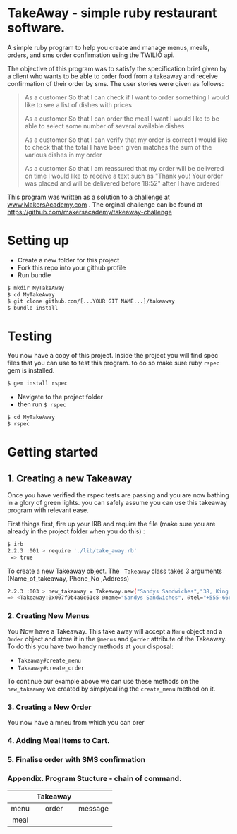 # TakeAway - simple ruby restaurant software.
 A simple ruby program to help you create and manage menus, meals, orders, and sms order confirmation using the TWILIO api.
 
 The objective of this program was to satisfy the specification brief given by a client who wants to be able to order food from a takeaway and receive confirmation of their order by sms. The user stories were given as follows:
 
>As a customer
>So that I can check if I want to order something
>I would like to see a list of dishes with prices
>
>As a customer
>So that I can order the meal I want
>I would like to be able to select some number of several available dishes
>
>As a customer
>So that I can verify that my order is correct
>I would like to check that the total I have been given matches the sum of the various dishes in my order
>
>As a customer
>So that I am reassured that my order will be delivered on time
>I would like to receive a text such as "Thank you! Your order was placed and will be delivered before 18:52" after I have ordered

 This program was written as a solution to a challenge at www.MakersAcademy.com . The orginal challenge can be found at https://github.com/makersacademy/takeaway-challenge
# Setting up
 - Create a new folder for this project
 - Fork this repo into your github profile
 - Run bundle
```sh
$ mkdir MyTakeAway
$ cd MyTakeAway
$ git clone github.com/[...YOUR GIT NAME...]/takeaway
$ bundle install
```
 
# Testing 
You now have a copy of this project. Inside the project you will find spec files that you can use to test this program. to do so make sure ruby ```rspec``` gem is installed.
```sh
$ gem install rspec
```
 - Navigate to the project folder
 - then run ```$ rspec ```

```sh
$ cd MyTakeAway
$ rspec
```
# Getting started

 ## 1. Creating a new Takeaway

Once you have verified the rspec tests are passing and you are now bathing in a glory of green lights.
you can safely assume you can use this takeaway program with relevant ease.

First things first, fire up your IRB and require the file (make sure you are already in the project folder when you do this) :
```sh 
$ irb
2.2.3 :001 > require './lib/take_away.rb'
 => true 
```
To create a new Takeaway object.
The ``` Takeaway``` class takes 3 arguments (Name_of_takeaway,  Phone_No ,Address)
```sh
2.2.3 :003 > new_takeaway = Takeaway.new("Sandys Sandwiches","38, King Street, NW5 4LQ","+555-666")
=> <Takeaway:0x007f9b4a0c61c8 @name="Sandys Sandwiches", @tel="+555-666", @address="8 King Street NW5 4LQ", @menus=[], @orders=[]> 
```

 ### 2. Creating New Menus

You Now have a Takeaway. This take away will accept a ```Menu``` object and a ```Order``` object and store it in the ```@menus``` and ```@order``` attribute of the Takeaway. To do this you have two handy methods at your disposal:
 
 - ```Takeaway#create_menu ```
 - ```Takeaway#create_order```
 
To continue our example above we can use these methods on the ```new_takeaway``` we created by simplycalling the ```create_menu``` method on it.

 ### 3. Creating a New Order
 You now have a mneu from which you can orer
 ### 4. Adding Meal Items to Cart.
 
 ### 5. Finalise order with SMS confirmation
 
 
 ### Appendix. Program Stucture - chain of command.
 
 
|               |Takeaway       |       |
|:-------------:|:-------------:|:-----:|
| menu          |  order        |message|
| meal          |

 
 

 









